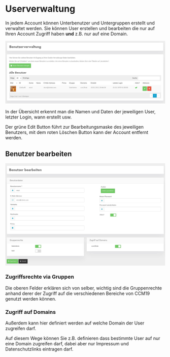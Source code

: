 # Userverwaltung

In jedem Account können Unterbenutzer und Untergruppen erstellt und verwaltet werden. Sie können User erstellen und bearbeiten die nur auf Ihren Account Zugriff haben **und** z.B. nur auf eine Domain.

![screenshot-1641849935948](../assets/screenshot-1641849935948.jpg)

 In der Übersicht erkennt man die Namen und Daten der jeweiligen User, letzter Login, wann erstellt usw. 

Der grüne Edit Button führt zur Bearbeitungsmaske des jeweiligen Benutzers, mit dem roten Löschen Button kann der Account entfernt werden.

## Benutzer bearbeiten

![screenshot-1641850127701 (1)](../assets/screenshot-1641850127701%20(1).jpg)

### Zugriffsrechte via Gruppen

Die oberen Felder erklären sich von selber, wichtig sind die Gruppenrechte anhand derer der Zugriff auf die verschiedenen Bereiche von CCM19 genutzt werden können.

### Zugriff auf Domains

Außerdem kann hier definiert werden auf welche Domain der User zugreifen darf.

Auf diesem Wege können Sie z.B. definieren dass bestimmte User auf nur eine Domain zugreifen darf, dabei aber nur Impressum und Datenschutzlinks eintragen darf.
